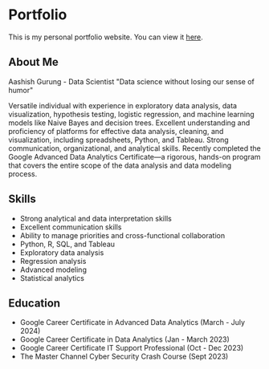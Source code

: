 # Portfolio

This is my personal portfolio website. You can view it [here](https://watashiaashishgurung.github.io/portfolio/).

## About Me

Aashish Gurung - Data Scientist
"Data science without losing our sense of humor"

Versatile individual with experience in exploratory data analysis, data visualization, hypothesis testing, logistic regression, and machine learning models like Naive Bayes and decision trees. Excellent understanding and proficiency of platforms for effective data analysis, cleaning, and visualization, including spreadsheets, Python, and Tableau. Strong communication, organizational, and analytical skills. Recently completed the Google Advanced Data Analytics Certificate—a rigorous, hands-on program that covers the entire scope of the data analysis and data modeling process.

## Skills

- Strong analytical and data interpretation skills
- Excellent communication skills
- Ability to manage priorities and cross-functional collaboration
- Python, R, SQL, and Tableau
- Exploratory data analysis
- Regression analysis
- Advanced modeling
- Statistical analytics

## Education

- Google Career Certificate in Advanced Data Analytics (March - July 2024)
- Google Career Certificate in Data Analytics (Jan - March 2023)
- Google Career Certificate IT Support Professional (Oct - Dec 2023)
- The Master Channel Cyber Security Crash Course (Sept 2023)
